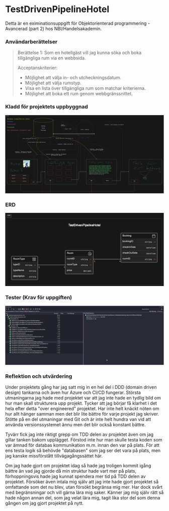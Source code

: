 # TestDrivenPipelineHotel

Detta är en eximinationsuppgift för Objektorienterad programmering - Avancerad (part 2) hos NBI/Handelsakademin.

### Användarberättelser
>Berättelse 1:
>Som en hotellgäst vill jag kunna söka och boka tillgängliga rum via en webbsida.
>
>Acceptanskriterier:
>- Möjlighet att välja in- och utcheckningsdatum.
>- Möjlighet att välja rumstyp.
>- Visa en lista över tillgängliga rum som matchar kriterierna.
>- Möjlighet att boka ett rum genom webbgränssnittet.

### Kladd för projektets uppbyggnad

![Kladd av projektet](/kladd.png)

### ERD

![ERD](/erd.png)

### Tester (Krav för uppgiften)

![Tests](/tests.png)

### Reflektion och utvärdering

Under projektets gång har jag satt mig in en hel del i DDD (domain driven design) tankarna och även 
hur Azure och CI/CD fungerar.
Största utmaningarna jag hade med projektet var att jag inte hade en tydlig bild om hur man skall 
strukturera upp projekt. 
Tycker att jag börjar få klarhet i det hela efter detta "over engineered" projektet. 
Har inte helt knäckt nöten om hur allt hänger samman men det blir lite bättre för varje projekt 
jag skriver.
Stötte på en del utmaningar med Git och är inte helt hundra van vid att använda versionssystemet 
ännu men det blir också konstant bättre.

Tyvärr fick jag inte riktigt grepp om TDD delen av projektet även om jag gillar tanken bakom upplägget.
Förstod inte hur man skulle testa koden som var ämnad för databas kommunikation m.m. innan den var på plats.
För att ens testa logik så behövde "databasen" som jag ser det vara på plats, men jag kanske missförstått 
tillvägagångssättet här.

Om jag hade gjort om projektet idag så hade jag troligen kommit igång bättre än vad jag gjorde då min 
struktur hade vart mer på plats, förhoppningsvis hade jag kunnat spendera mer tid på TDD delen av projektet.
Försöker även intala mig själv att jag inte hade gjort projektet så omfattande som det nu blev, utan 
försökt begränsa mig mer. 
Har dock svårt med begränsningar och vill gärna lära mig saker. Känner jag mig 
själv rätt så hade någon annan del, som jag velat lära mig, tagit lika stor del som denna gången om jag 
gjort projektet på nytt.